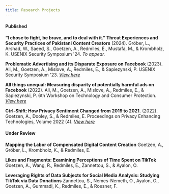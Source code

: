 ```yaml
---
title: Research Projects
---
```


#### Published

**“I chose to fight, be brave, and to deal with it.” Threat Experiences and Security Practices of Pakistani Content Creators** (2024).
Gröber, L., Arshad, W., Saeed, S., Goetzen, A., Redmiles, E., Mustafa, M., & Krombholz, K. 
USENIX Security Symposium '24. 
*To appear.*

**Problematic Advertising and its Disparate Exposure on Facebook** (2023). 
Ali, M., Goetzen, A., Mislove, A., Redmiles, E., & Sapiezynski, P.
USENIX Security Symposium '23. 
*[View here](https://www.usenix.org/system/files/usenixsecurity23-ali.pdf)* 

**All things unequal: Measuring disparity of potentially harmful ads on Facebook** (2022). 
Ali, M., Goetzen, A., Mislove, A., Redmiles, E., & Sapiezynski, P. 
6th Workshop on Technology and Consumer Protection. 
*[View here](https://www.ieee-security.org/TC/SPW2022/ConPro/papers/ali-conpro22.pdf)*

**Ctrl-Shift: How Privacy Sentiment Changed from 2019 to 2021.** (2022).
Goetzen, A., Dooley, S., & Redmiles, E. 
Proceedings on Privacy Enhancing Technologies, Volume 2022 (4). 
*[View here](https://petsymposium.org/popets/2022/popets-2022-0118.php)*

#### Under Review
 
**Mapping the Labor of Compensated Digital Content Creation**
Goetzen, A., Gröber, L., Krombholz, K., & Redmiles, E.

**Likes and Fragments: Examining Perceptions of Time Spent on TikTok**
Goetzen, A., Wang, R., Redmiles, E., Zannettou, S., & Ayalon, O.

**Leveraging Rights of Data Subjects for Social Media Analysis: Studying TikTok via Data Donations**
Zannettou, S., Nemes-Nemeth, O., Ayalon, O., Goetzen, A., Gummadi, K., Redmiles, E., & Roesner, F.
